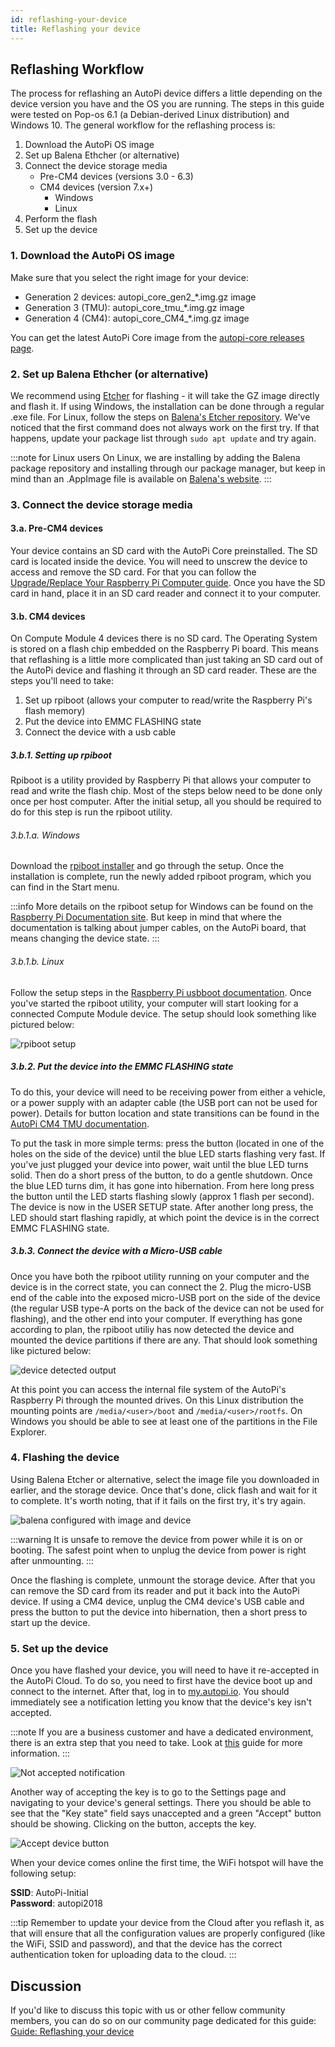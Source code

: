 ```yaml
---
id: reflashing-your-device
title: Reflashing your device
---
```


## Reflashing Workflow
The process for reflashing an AutoPi device differs a little depending on the device version you have and the OS you are running. The steps in this guide were tested on Pop-os 6.1 (a Debian-derived Linux distribution) and Windows 10. The general workflow for the reflashing process is:

1. Download the AutoPi OS image
2. Set up Balena Ethcher (or alternative)
3. Connect the device storage media
    - Pre-CM4 devices (versions 3.0 - 6.3)
    - CM4 devices (version 7.x+)
        - Windows
        - Linux
4. Perform the flash
5. Set up the device

### 1. Download the AutoPi OS image

Make sure that you select the right image for your device: 
- Generation 2 devices: autopi\_core\_gen2\_\*.img.gz image 
- Generation 3 (TMU): autopi\_core\_tmu\_\*.img.gz image
- Generation 4 (CM4):  autopi\_core\_CM4\_\*.img.gz image

You can get the latest AutoPi Core image from the [autopi-core releases page](https://github.com/autopi-io/autopi-core/releases).

### 2. Set up Balena Ethcher (or alternative)

We recommend using [Etcher](https://etcher.io) for flashing - it will take the GZ image directly and flash it. If using Windows, the 
installation can be done through a regular .exe file. For Linux, follow the steps on [Balena's Etcher repository](https://github.com/balena-io/etcher?d_id=fae0960a-c0ca-432e-af94-7e81c00d32a9&s_id=1677580787961#debian-and-ubuntu-based-package-repository-gnulinux-x86x64). We've noticed that the first command does not always work on the first try. If that happens, update your package list through `sudo apt update` and try again. 

:::note for Linux users
On Linux, we are installing by adding the Balena package repository and installing through our package manager, but keep in mind than
an .AppImage file is available on [Balena's website](https://www.balena.io/).
:::

### 3. Connect the device storage media

#### 3.a. Pre-CM4 devices
Your device contains an SD card with the AutoPi Core preinstalled. The SD card is located inside
the device. You will need to unscrew the device to access and remove the SD card. For that you can follow
the [Upgrade/Replace Your Raspberry Pi Computer guide](https://docs.autopi.io/guides/upgrading-your-raspberry-pi/). Once you have the
SD card in hand, place it in an SD card reader and connect it to your computer.

#### 3.b. CM4 devices
On Compute Module 4 devices there is no SD card. The Operating System is stored on a flash chip embedded on
the Raspberry Pi board. This means that reflashing is a little more complicated than just taking an SD
card out of the AutoPi device and flashing it through an SD card reader. These are the steps you'll need to take:

<!-- Although possible to do on a Windows machine, it's highly recommended to use Linux instead, as the utility for accessing the 
Raspberry Pi's flash memory is easier to set up and is more stable on Linux.  -->

1. Set up rpiboot (allows your computer to read/write the Raspberry Pi's flash memory)
2. Put the device into EMMC FLASHING state
3. Connect the device with a usb cable

##### 3.b.1. Setting up rpiboot

Rpiboot is a utility provided by Raspberry Pi that allows your computer to read and write the flash chip. Most of the steps below need to be done only once per host computer. After the initial setup, all you should be required to do for this step is run the rpiboot utility.

###### 3.b.1.a. Windows
Download the [rpiboot installer](https://github.com/raspberrypi/usbboot/raw/master/win32/rpiboot_setup.exe) and go through the setup. Once
the installation is complete, run the newly added rpiboot program, which you can find in the Start menu. 

:::info
More details on the rpiboot setup for Windows can be found on the [Raspberry Pi Documentation site](https://www.raspberrypi.com/documentation/computers/compute-module.html#windows-installer). But keep in mind that where the documentation is talking about jumper cables, on the AutoPi board, that means changing the device state. 
:::


###### 3.b.1.b. Linux
Follow the setup steps in the [Raspberry Pi usbboot documentation](https://github.com/raspberrypi/usbboot).
Once you've started the rpiboot utility, your computer will start looking for a connected Compute Module
device. The setup should look something like pictured below:

![rpiboot setup](/img/guides/reflashing_your_device/rpiboot_setup.png)

##### 3.b.2. Put the device into the EMMC FLASHING state
To do this, your device will need to be receiving power from either a vehicle, or a power supply with an adapter cable (the USB port can not be used for power). Details for button location and state transitions can be found in the [AutoPi CM4 TMU documentation](https://docs.autopi.io/hardware/autopi-tmu-cm4/led-and-button/). 

To put the task in more simple terms: press the button (located in one of the holes on the side of the device) until the blue LED starts flashing very fast. If you've just plugged your device into power, wait until the blue LED turns solid. Then do a short press of the button, to do a gentle shutdown. Once the blue LED turns dim, it has gone into hibernation. From here long press the button until the LED starts flashing slowly (approx 1 flash per second). The device is now in the USER SETUP state. After another long press, the LED should start flashing rapidly, at which point the device is in the correct EMMC FLASHING state. 

##### 3.b.3. Connect the device with a Micro-USB cable

Once you have both the rpiboot utility running on your computer and the device is in the correct state, you can connect the 2. Plug the micro-USB end of the cable into the exposed micro-USB port on the side of the device (the regular USB type-A ports on the back of the device can not be used for flashing), and the other end into your computer. If everything has gone according to plan, the rpiboot utiliy has now detected the device and mounted the device partitions if there are any. That should look something like pictured below:

![device detected output](/img/guides/reflashing_your_device/device_detected.png)

At this point you can access the internal file system of the AutoPi's Raspberry Pi through the mounted drives. On this Linux distribution the mounting points are `/media/<user>/boot` and `/media/<user>/rootfs`. On Windows you should be able to see at least one of the partitions in the File Explorer.

### 4. Flashing the device
Using Balena Etcher or alternative, select the image file you downloaded in earlier, and the storage device. Once that's done, click flash and wait for it to complete. It's worth noting, that if it fails on the first try, it's try again. 

![balena configured with image and device](/img/guides/reflashing_your_device/configured_balena.png)

:::warning
It is unsafe to remove the device from power while it is on or booting. The safest point when to unplug the device from power is right after unmounting.
:::

Once the flashing is complete, unmount the storage device. After that you can remove the SD card from its reader and put it back into the 
AutoPi device. If using a CM4 device, unplug the CM4 device's USB cable and press the button to put the device into hibernation, then a short press to start up the device. 

### 5. Set up the device
Once you have flashed your device, you will need to have it re-accepted in the AutoPi Cloud. To do
so, you need to first have the device boot up and connect to the internet. After that, log in to
[my.autopi.io](https://my.autopi.io). You should immediately see a notification letting you know
that the device's key isn't accepted.

:::note
If you are a business customer and have a dedicated environment, there is an extra step that you need
to take. Look at [this](business/move_to_dedicated_environment.md) guide for more information.
:::

![Not accepted notification](/img/guides/reflashing_your_device/not_accepted_notification.png)

Another way of accepting the key is to go to the Settings page and navigating to your device's
general settings. There you should be able to see that the "Key state" field says unaccepted and a
green "Accept" button should be showing. Clicking on the button, accepts the key.

![Accept device button](/img/guides/reflashing_your_device/accept_device.png)

When your device comes online the first time, the WiFi hotspot will have the following setup:

**SSID**: AutoPi-Initial  
**Password**: autopi2018

:::tip
Remember to update your device from the Cloud after you reflash it, as that will ensure that all
the configuration values are properly configured (like the WiFi, SSID and password), and that the
device has the correct authentication token for uploading data to the cloud.
:::

## Discussion
If you'd like to discuss this topic with us or other fellow community members, you can do so on
our community page dedicated for this guide:
[Guide: Reflashing your device](https://community.autopi.io/t/guide-reflashing-your-device/668)